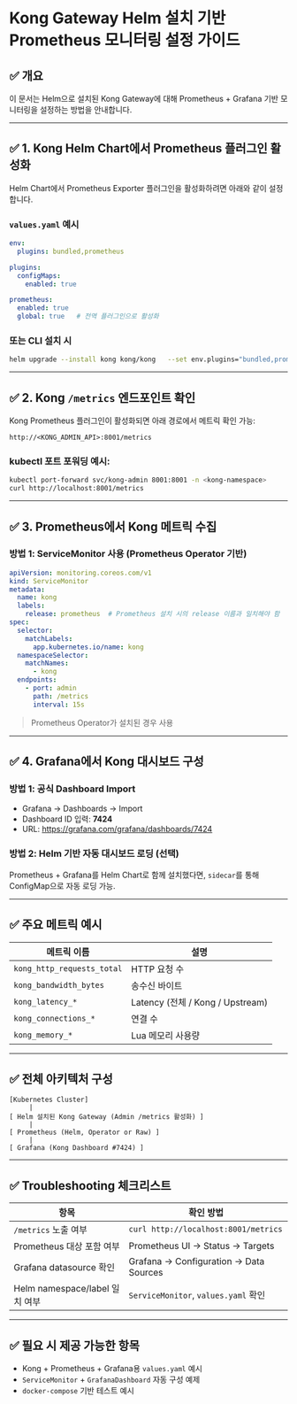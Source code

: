 # Kong Gateway Helm 설치 기반 Prometheus 모니터링 설정 가이드

## ✅ 개요

이 문서는 Helm으로 설치된 Kong Gateway에 대해 Prometheus + Grafana 기반 모니터링을 설정하는 방법을 안내합니다.

---

## ✅ 1. Kong Helm Chart에서 Prometheus 플러그인 활성화

Helm Chart에서 Prometheus Exporter 플러그인을 활성화하려면 아래와 같이 설정합니다.

### `values.yaml` 예시

```yaml
env:
  plugins: bundled,prometheus

plugins:
  configMaps:
    enabled: true

prometheus:
  enabled: true
  global: true   # 전역 플러그인으로 활성화
```

### 또는 CLI 설치 시

```bash
helm upgrade --install kong kong/kong   --set env.plugins="bundled,prometheus"   --set prometheus.enabled=true   --set prometheus.global=true
```

---

## ✅ 2. Kong `/metrics` 엔드포인트 확인

Kong Prometheus 플러그인이 활성화되면 아래 경로에서 메트릭 확인 가능:

```
http://<KONG_ADMIN_API>:8001/metrics
```

### kubectl 포트 포워딩 예시:

```bash
kubectl port-forward svc/kong-admin 8001:8001 -n <kong-namespace>
curl http://localhost:8001/metrics
```

---

## ✅ 3. Prometheus에서 Kong 메트릭 수집

### 방법 1: ServiceMonitor 사용 (Prometheus Operator 기반)

```yaml
apiVersion: monitoring.coreos.com/v1
kind: ServiceMonitor
metadata:
  name: kong
  labels:
    release: prometheus  # Prometheus 설치 시의 release 이름과 일치해야 함
spec:
  selector:
    matchLabels:
      app.kubernetes.io/name: kong
  namespaceSelector:
    matchNames:
      - kong
  endpoints:
    - port: admin
      path: /metrics
      interval: 15s
```

> Prometheus Operator가 설치된 경우 사용

---

## ✅ 4. Grafana에서 Kong 대시보드 구성

### 방법 1: 공식 Dashboard Import

- Grafana → Dashboards → Import
- Dashboard ID 입력: **7424**
- URL: https://grafana.com/grafana/dashboards/7424

### 방법 2: Helm 기반 자동 대시보드 로딩 (선택)

Prometheus + Grafana를 Helm Chart로 함께 설치했다면, `sidecar`를 통해 ConfigMap으로 자동 로딩 가능.

---

## ✅ 주요 메트릭 예시

| 메트릭 이름 | 설명 |
|-------------|------|
| `kong_http_requests_total` | HTTP 요청 수 |
| `kong_bandwidth_bytes`     | 송수신 바이트 |
| `kong_latency_*`           | Latency (전체 / Kong / Upstream) |
| `kong_connections_*`       | 연결 수 |
| `kong_memory_*`            | Lua 메모리 사용량 |

---

## ✅ 전체 아키텍처 구성

```
[Kubernetes Cluster]
     |
[ Helm 설치된 Kong Gateway (Admin /metrics 활성화) ]
     |
[ Prometheus (Helm, Operator or Raw) ]
     |
[ Grafana (Kong Dashboard #7424) ]
```

---

## ✅ Troubleshooting 체크리스트

| 항목 | 확인 방법 |
|------|------------|
| `/metrics` 노출 여부 | `curl http://localhost:8001/metrics` |
| Prometheus 대상 포함 여부 | Prometheus UI → Status → Targets |
| Grafana datasource 확인 | Grafana → Configuration → Data Sources |
| Helm namespace/label 일치 여부 | `ServiceMonitor`, `values.yaml` 확인 |

---

## ✅ 필요 시 제공 가능한 항목

- Kong + Prometheus + Grafana용 `values.yaml` 예시
- `ServiceMonitor` + `GrafanaDashboard` 자동 구성 예제
- `docker-compose` 기반 테스트 예시
